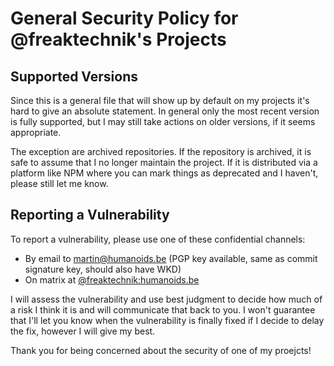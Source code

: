 # General Security Policy for @freaktechnik's Projects

## Supported Versions

Since this is a general file that will show up by default on my projects it's hard to give an absolute statement.
In general only the most recent version is fully supported, but I may still take actions on older versions, if it seems appropriate.

The exception are archived repositories. If the repository is archived, it is safe to assume that I no longer maintain the project. If it is distributed via a platform like NPM where you can mark things as deprecated and I haven't, please still let me know.

## Reporting a Vulnerability

To report a vulnerability, please use one of these confidential channels:

- By email to martin@humanoids.be (PGP key available, same as commit signature key, should also have WKD)
- On matrix at [@freaktechnik:humanoids.be](https://matrix.to/#/@freaktechnik:humanoids.be)

I will assess the vulnerability and use best judgment to decide how much of a risk I think it is and will communicate that back to you.
I won't guarantee that I'll let you know when the vulnerability is finally fixed if I decide to delay the fix, however I will give my best.

Thank you for being concerned about the security of one of my proejcts!
